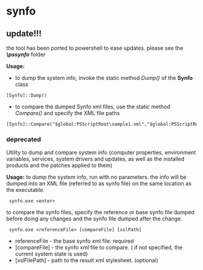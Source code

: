 # synfo

## update!!!
the tool has been ported to powershell to ease updates. please see the ***\pssynfo*** folder

**Usage:**
* to dump the system info, invoke the static method *Dump()* of the **Synfo** class
```
[Synfo]::Dump()
```

* to compare the dumped Synfo xml files, use the static method *Compare()* and specify the XML file paths
```
[Synfo]::Compare("$global:PSScriptRoot\sample1.xml","$global:PSScriptRoot\sample2.xml")
```

### deprecated
Utility to dump and compare system info (computer properties, environment variables, services, system drivers and updates, as well as the installed products and the patches applied to them)

**Usage:**
to dump the system info, run with no parameters. the info will be dumped into an XML file (referred to as synfo file) on the same location as the executable.

` synfo.exe <enter>`

to compare the synfo files, specify the reference or base synfo file dumped before doing any changes and the synfo file dumped after the change. 

` synfo.exe <referenceFile> [compareFile] [xslPath]`

- referenceFile - the base synfo xml file. required
- [compareFile]        - the synfo xml file to compare. ( if not specified, the current system state is used)
- [xslFilePath]        - path to the result xml stylesheet. (optional)
